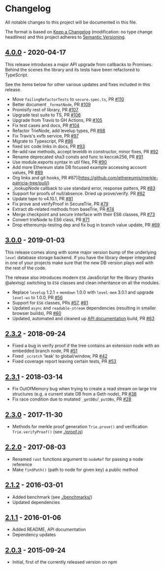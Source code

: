 # Changelog

All notable changes to this project will be documented in this file.

The format is based on [Keep a Changelog](http://keepachangelog.com/en/1.0.0/)
(modification: no type change headlines) and this project adheres to
[Semantic Versioning](http://semver.org/spec/v2.0.0.html).

## [4.0.0] - 2020-04-17

This release introduces a major API upgrade from callbacks to Promises. Behind the scenes the library and its tests have been refactored to TypeScript.

See the items below for other various updates and fixes included in this release.

- Move `failingRefactorTests` to `secure.spec.ts`, PR [#110](https://github.com/ethereumjs/merkle-patricia-tree/pull/110)
- Better document `_formatNode`, PR [#109](https://github.com/ethereumjs/merkle-patricia-tree/pull/109)
- Promisify rest of library, PR [#107](https://github.com/ethereumjs/merkle-patricia-tree/pull/107)
- Upgrade test suite to TS, PR [#106](https://github.com/ethereumjs/merkle-patricia-tree/pull/106)
- Upgrade from Travis to GH Actions, PR [#105](https://github.com/ethereumjs/merkle-patricia-tree/pull/105)
- Fix test cases and docs, PR [#104](https://github.com/ethereumjs/merkle-patricia-tree/pull/104)
- Refactor TrieNode, add levelup types, PR [#98](https://github.com/ethereumjs/merkle-patricia-tree/pull/98)
- Fix Travis's xvfb service, PR [#97](https://github.com/ethereumjs/merkle-patricia-tree/pull/97)
- Migrate to Typescript, PR [#96](https://github.com/ethereumjs/merkle-patricia-tree/pull/96)
- fixed src code links in docs, PR [#93](https://github.com/ethereumjs/merkle-patricia-tree/pull/93)
- Re-add raw methods, accept leveldb in constructor, minor fixes, PR [#92](https://github.com/ethereumjs/merkle-patricia-tree/pull/92)
- Rename deprecated sha3 consts and func to keccak256, PR [#91](https://github.com/ethereumjs/merkle-patricia-tree/pull/91)
- Use module.exports syntax in util files, PR [#90](https://github.com/ethereumjs/merkle-patricia-tree/pull/90)
- Add more Ethereum state DB focused example accessing account values, PR [#89](https://github.com/ethereumjs/merkle-patricia-tree/pull/89)
- Org links and git hooks, PR #87](https://github.com/ethereumjs/merkle-patricia-tree/pull/)
- \_lookupNode callback to use standard error, response pattern, PR [#83](https://github.com/ethereumjs/merkle-patricia-tree/pull/83)
- Support for proofs of null/absence. Dried up prove/verify. PR [#82](https://github.com/ethereumjs/merkle-patricia-tree/pull/82)
- Update tape to v4.10.1, PR [#81](https://github.com/ethereumjs/merkle-patricia-tree/pull/81)
- Fix prove and verifyProof in SecureTrie, PR [#79](https://github.com/ethereumjs/merkle-patricia-tree/pull/79)
- Extract db-related methods from baseTrie, PR [#74](https://github.com/ethereumjs/merkle-patricia-tree/pull/74)
- Merge checkpoint and secure interface with their ES6 classes, PR [#73](https://github.com/ethereumjs/merkle-patricia-tree/pull/73)
- Convert trieNode to ES6 class, PR [#71](https://github.com/ethereumjs/merkle-patricia-tree/pull/71)
- Drop ethereumjs-testing dep and fix bug in branch value update, PR [#69](https://github.com/ethereumjs/merkle-patricia-tree/pull/69)

[4.0.0]: https://github.com/ethereumjs/merkle-patricia-tree/compare/v4.0.0...v3.0.0

## [3.0.0] - 2019-01-03

This release comes along with some major version bump of the underlying `level`
database storage backend. If you have the library deeper integrated in one of
your projects make sure that the new DB version plays well with the rest of the
code.

The release also introduces modern `ES6` JavaScript for the library (thanks @alextsg)
switching to `ES6` classes and clean inheritance on all the modules.

- Replace `levelup` 1.2.1 + `memdown` 1.0.0 with `level-mem` 3.0.1 and upgrade `level-ws` to 1.0.0, PR [#56](https://github.com/ethereumjs/merkle-patricia-tree/pull/56)
- Support for `ES6` classes, PRs [#57](https://github.com/ethereumjs/merkle-patricia-tree/pull/57), [#61](https://github.com/ethereumjs/merkle-patricia-tree/pull/61)
- Updated `async` and `readable-stream` dependencies (resulting in smaller browser builds), PR [#60](https://github.com/ethereumjs/merkle-patricia-tree/pull/60)
- Updated, automated and cleaned up [API documentation](https://github.com/ethereumjs/merkle-patricia-tree/blob/master/docs/index.md) build, PR [#63](https://github.com/ethereumjs/merkle-patricia-tree/pull/63)

[3.0.0]: https://github.com/ethereumjs/merkle-patricia-tree/compare/v2.3.2...v3.0.0

## [2.3.2] - 2018-09-24

- Fixed a bug in verify proof if the tree contains an extension node with an embedded branch node, PR [#51](https://github.com/ethereumjs/merkle-patricia-tree/pull/51)
- Fixed `_scratch` 'leak' to global/window, PR [#42](https://github.com/ethereumjs/merkle-patricia-tree/pull/42)
- Fixed coverage report leaving certain tests, PR [#53](https://github.com/ethereumjs/merkle-patricia-tree/pull/53)

[2.3.2]: https://github.com/ethereumjs/merkle-patricia-tree/compare/v2.3.1...v2.3.2

## [2.3.1] - 2018-03-14

- Fix OutOfMemory bug when trying to create a read stream on large trie structures
  (e.g. a current state DB from a Geth node), PR [#38](https://github.com/ethereumjs/merkle-patricia-tree/pull/38)
- Fix race condition due to mutated `_getDBs`/`_putDBs`, PR [#28](https://github.com/ethereumjs/merkle-patricia-tree/pull/28)

[2.3.1]: https://github.com/ethereumjs/merkle-patricia-tree/compare/v2.3.0...v2.3.1

## [2.3.0] - 2017-11-30

- Methods for merkle proof generation `Trie.prove()` and verification `Trie.verifyProof()` (see [./proof.js](./proof.js))

[2.3.0]: https://github.com/ethereumjs/merkle-patricia-tree/compare/v2.2.0...v2.3.0

## [2.2.0] - 2017-08-03

- Renamed `root` functions argument to `nodeRef` for passing a node reference
- Make `findPath()` (path to node for given key) a public method

[2.2.0]: https://github.com/ethereumjs/merkle-patricia-tree/compare/v2.1.2...v2.2.0

## [2.1.2] - 2016-03-01

- Added benchmark (see [./benchmarks/](./benchmarks/))
- Updated dependencies

[2.1.2]: https://github.com/ethereumjs/merkle-patricia-tree/compare/v2.1.1...v2.1.2

## [2.1.1] - 2016-01-06

- Added README, API documentation
- Dependency updates

[2.1.1]: https://github.com/ethereumjs/merkle-patricia-tree/compare/2.0.3...v2.1.1

## [2.0.3] - 2015-09-24

- Initial, first of the currently released version on npm

[2.0.3]: https://github.com/ethereumjs/merkle-patricia-tree/compare/1.1.x...2.0.3
